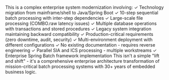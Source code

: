 This is a complex enterprise system modernization involving:
✓ Technology migration from mainframe/shell to Java/Spring Boot
✓ 10-step sequential batch processing with inter-step dependencies
✓ Large-scale file processing (COMBO.raw latency issues)
✓ Multiple database operations with transactions and stored procedures
✓ Legacy system integration maintaining backward compatibility
✓ Production-critical requirements (zero downtime, audit, security)
✓ Multi-environment deployment with different configurations
✓ No existing documentation - requires reverse engineering
✓ Parallel SIA and ICS processing - multiple workstreams
✓ Enterprise Spring Batch framework implementation
This isn't a simple "lift and shift" - it's a comprehensive enterprise architecture transformation of mission-critical batch processing systems with 30+ years of embedded business logic.
